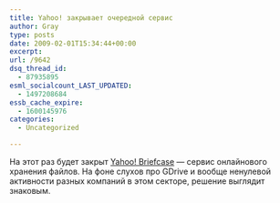 ```yaml
---
title: Yahoo! закрывает очередной сервис
author: Gray
type: posts
date: 2009-02-01T15:34:44+00:00
excerpt:
url: /9642
dsq_thread_id:
  - 87935895
esml_socialcount_LAST_UPDATED:
  - 1497208684
essb_cache_expire:
  - 1600145976
categories:
  - Uncategorized

---
```








На этот раз будет закрыт <a href="http://briefcase.yahoo.com/bc//home" target="_blank">Yahoo! Briefcase</a> &#8212; сервис онлайнового хранения файлов. На фоне слухов про GDrive и вообще ненулевой активности разных компаний в этом секторе, решение выглядит знаковым.